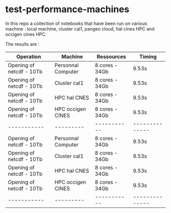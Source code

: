 # test-performance-machines

In this repo a collection of notebooks that have been run on various machine : local machine, cluster cal1, pangeo cloud, hal cines HPC and occigen cines HPC.

The results are :

| Operation | Machine | Ressources | Timing |
|-----------|---------|------------|---------|
| Opening of netcdf -  10Tb | Personnal Computer | 8 cores - 34Gb | 9.53s |
| Opening of netcdf -  10Tb | Cluster cal1 | 8 cores - 34Gb | 9.53s |
| Opening of netcdf -  10Tb | HPC hal CNES | 8 cores - 34Gb | 9.53s |
| Opening of netcdf -  10Tb | HPC occigen CINES | 8 cores - 34Gb | 9.53s |
|-----------|---------|-----------|--------------|
| Opening of netcdf -  10Tb | Personnal Computer | 8 cores - 34Gb | 9.53s |
| Opening of netcdf -  10Tb | Cluster cal1 | 8 cores - 34Gb | 9.53s |
| Opening of netcdf -  10Tb | HPC hal CNES | 8 cores - 34Gb | 9.53s |
| Opening of netcdf -  10Tb | HPC occigen CINES | 8 cores - 34Gb | 9.53s |
|-----------|---------|-----------|--------------|

